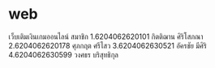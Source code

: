 # web
เว็บเติมเงินเกมออนไลน์ 
สมาชิก 
1.6204062620101 กิตติฌาน ศิริโสภณา 
2.6204062620178 ศุภกฤต ศรีไสว 
3.6204062630521 อัครชัย มีศิริ 
4.6204062630599 วงศธร บริสุทธิกุล
